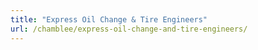 ```yaml
---
title: "Express Oil Change & Tire Engineers"
url: /chamblee/express-oil-change-and-tire-engineers/
---
```


